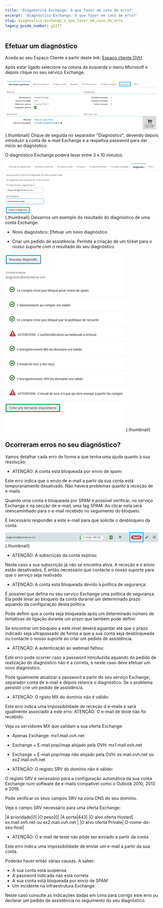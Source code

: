 ```yaml
---
title: 'Diagnóstico Exchange: O que fazer em caso de erro?'
excerpt: 'Diagnóstico Exchange: O que fazer em caso de erro?'
slug: diagnostico_exchange_o_que_fazer_em_caso_de_erro
legacy_guide_number: g2277
---
```



## Efetuar um diagnóstico
Aceda ao seu Espaço Cliente a partir deste link: [Espaço cliente OVH](https://www.ovh.com/manager/web/login/).

Após estar ligado selecione na coluna da esquerda o menu Microsoft e depois clique no seu serviço Exchange.

![](images/img_4450.jpg){.thumbnail}
Clique de seguida no separador "Diagnóstico", devendo depois introduzir a conta de e-mail Exchange e a respetiva password para dar inicio ao diagnóstico.

O diagnóstico Exchange poderá levar entre 3 e 10 minutos.

![](images/img_4451.jpg){.thumbnail}
Deixamos um exemplo do resultado do diagnóstico de uma conta Exchange:


- Novo diagnóstico: Efetuar um novo diagnóstico

- Criar um pedido de assistência: Permite a criação de um ticket para o nosso suporte com o resultado do seu diagnóstico



![](images/img_4471.jpg){.thumbnail}


## Ocorreram erros no seu diagnóstico?
Vamos detalhar cada erro de forma a que tenha uma ajuda quanto à sua resolução:


- ATENÇÃO: A conta está bloqueada por envio de spam:


Este erro indica que o envio de e-mail a partir da sua conta está temporariamente desativado. Não haverá problemas quanto à receção de e-mails.

Quando uma conta é bloqueada por SPAM é possível verificar, no serviço Exchange e na secção de e-mail, uma tag SPAM. Ao clicar nela será reencaminhado para o e-mail recebido no seguimento do bloqueio.

É necessário responder a este e-mail para que solicite o desbloqueio da conta.

![](images/img_4453.jpg){.thumbnail}

- ATENÇÃO: A subscrição da conta expirou:


Neste caso a sua subscrição já não se encontra ativa. A receção e o envio estão desativados. É então necessário que contacte o nosso suporte para que o serviço seja reativado.

- ATENÇÃO: A conta está bloqueada devido à política de segurança:


É possível que defina no seu serviço Exchange uma política de segurança. Ela pode levar ao bloqueio da conta durante um determinado prazo aquando da configuração desta política.

Pode definir que a conta seja bloqueada após um determinado número de tentativas de ligação durante um prazo que também pode definir.

Se encontrar um bloqueio a este nível deverá aguardar até que o prazo indicado seja ultrapassado de forma a que a sua conta seja desbloqueada ou contacte o nosso suporte ao criar um pedido de assistência.

- ATENÇÃO: A autenticação ao webmail falhou:


Este erro pode ocorrer caso a password introduzida aquando do pedido de realização do diagnóstico não é a correta, e neste caso deve efetuar um novo diagnóstico.

Pode igualmente atualizar a password a partir do seu serviço Exchange, separador conta de e-mail e depois relance o diagnóstico. Se o problema persistir crie um pedido de assistência.

- ATENÇÃO: O rgisto MX do domínio não é válido:


Este erro indica uma impossibilidade de receção d e-mails e será igualmente associado a este erro: ATENÇÃO: O e-mail de teste não foi recebido.

Veja os servidores MX que validam a sua oferta Exchange:


- Apenas Exchange: mx1.mail.ovh.net
- Exchange + E-mail pop/imap alojado pela OVH: mx1.mail.ovh.net
- Exchange + E-mail pop/imap não alojado pela OVH: ex.mail.ovh.net ou ex2.mail.ovh.net



- ATENÇÃO: O registo SRV do domínio não é válido:


O registo SRV é necessário para a configuração automática da sua conta Exchange num software de e-mails compatível como o Outlook 2010, 2013 e 2016.

Pode verificar os seus campos SRV na zona DNS do seu domínio.

Veja o campo SRV necessário para uma oferta Exchange:

|A prioridade|0|
|O peso|0|
|A porta|443|
|O alvo oferta Hosted| ex.mail.ovh.net ou ex2.mail.ovh.net |
|O alvo oferta Private| O-nome-do-seu-host|



- ATENÇÃO: O e-mail de teste não pôde ser enviado a partir da conta


Este erro indica uma impossibilidade de enviar um e-mail a partir da sua conta.

Poderão haver então várias causas. A saber:


- A sua conta está suspensa
- A password indicada não está correta
- A sua conta está bloqueada por envio de SPAM
- Um incidente na infraestrutura Exchange


Neste caso consulte as indicações dadas em cima para corrigir este erro ou declarar um pedido de assistência no seguimento do seu diagnóstico.

